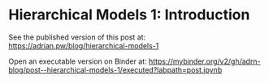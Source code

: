 # Hierarchical Models 1: Introduction

See the published version of this post at: https://adrian.pw/blog/hierarchical-models-1

Open an executable version on Binder at: https://mybinder.org/v2/gh/adrn-blog/post--hierarchical-models-1/executed?labpath=post.ipynb
